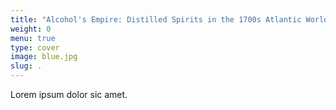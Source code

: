 ```yaml
---
title: "Alcohol's Empire: Distilled Spirits in the 1700s Atlantic World"
weight: 0
menu: true
type: cover
image: blue.jpg
slug: .
---
```


Lorem ipsum dolor sic amet.
